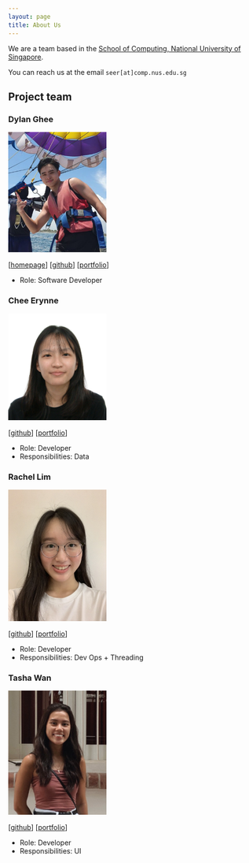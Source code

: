 ```yaml
---
layout: page
title: About Us
---
```


We are a team based in the [School of Computing, National University of Singapore](http://www.comp.nus.edu.sg).

You can reach us at the email `seer[at]comp.nus.edu.sg`

## Project team

### Dylan Ghee

<img src="images/zatkiller.png" width="200px">

[[homepage](http://www.comp.nus.edu.sg/~damithch)]
[[github](https://github.com/zatkiller)]
[[portfolio](team/johndoe.md)]

* Role: Software Developer

### Chee Erynne

<img src="images/cheeerynne.png" width="200px">

[[github](https://github.com/cheeerynne)] [[portfolio](team/johndoe.md)]

* Role: Developer
* Responsibilities: Data

### Rachel Lim

<img src="images/rachelljt.png" width="200px">

[[github](http://github.com/rachelljt)]
[[portfolio](team/johndoe.md)]

* Role: Developer
* Responsibilities: Dev Ops + Threading

### Tasha Wan

<img src="images/tashawan23.png" width="200px">

[[github](https://github.com/tashawan23)]
[[portfolio](team/tashawan.md)]

* Role: Developer
* Responsibilities: UI
